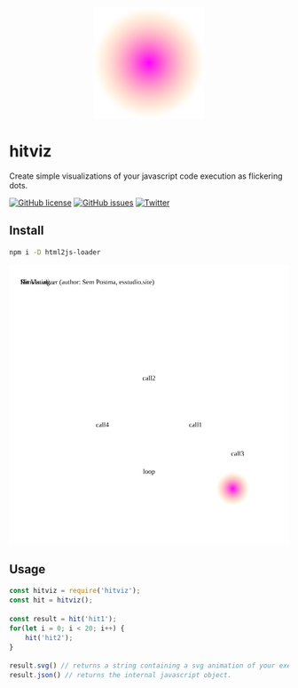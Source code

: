 <div align="center">
    <img width="200" height="200" vspace="" hspace="25"
      src="./docs/icon.svg">
</div>

# hitviz

Create simple visualizations of your javascript code execution as flickering dots.

[![GitHub license](https://img.shields.io/github/license/sempostma/hitviz)](https://github.com/sempostma/html2js-loader/blob/master/LICENSE.txt)
[![GitHub issues](https://img.shields.io/github/issues/sempostma/hitviz)](https://github.com/sempostma/html2js-loader/issues)
[![Twitter](https://img.shields.io/twitter/url/https/www.npmjs.com/package/hitviz?style=social)](https://twitter.com/intent/tweet?text=Wow:&url=https%3A%2F%2Fwww.npmjs.com%2Fpackage%2Fhtml2js-loader)

## Install

```bash
npm i -D html2js-loader
```

![Example](./docs/example.svg)

## Usage

```javascript
const hitviz = require('hitviz');
const hit = hitviz();

const result = hit('hit1');
for(let i = 0; i < 20; i++) {
    hit('hit2');
}

result.svg() // returns a string containing a svg animation of your execution.
result.json() // returns the internal javascript object.
```

